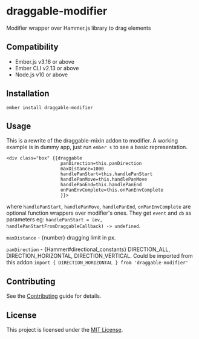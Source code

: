 draggable-modifier
==============================================================================

Modifier wrapper over Hammer.js library to drag elements


Compatibility
------------------------------------------------------------------------------

* Ember.js v3.16 or above
* Ember CLI v2.13 or above
* Node.js v10 or above


Installation
------------------------------------------------------------------------------

```
ember install draggable-modifier
```


Usage
------------------------------------------------------------------------------

This is a rewrite of the draggable-mixin addon to modifier. A working example is in dummy app, just run `ember s` to see a basic representation.

```
<div class="box" {{draggable
                    panDirection=this.panDirection
                    maxDistance=1000
                    handlePanStart=this.handlePanStart
                    handlePanMove=this.handlePanMove
                    handlePanEnd=this.handlePanEnd
                    onPanEnvComplete=this.onPanEnvComplete
                    }}>
```

where `handlePanStart`, `handlePanMove`, `handlePanEnd`, `onPanEnvComplete` are optional function wrappers over modifier's ones. They get `event` and `cb` as parameters eg: ```handlePanStart = (ev, handlePanStartFromDraggableCallback) -> undefined```.

`maxDistance` - {number} dragging limit in px.

`panDirection` - {Hammer#directional_constants} DIRECTION_ALL, DIRECTION_HORIZONTAL, DIRECTION_VERTICAL. Could be imported from this addon ```import { DIRECTION_HORIZONTAL } from 'draggable-modifier'```


Contributing
------------------------------------------------------------------------------

See the [Contributing](CONTRIBUTING.md) guide for details.


License
------------------------------------------------------------------------------

This project is licensed under the [MIT License](LICENSE.md).
